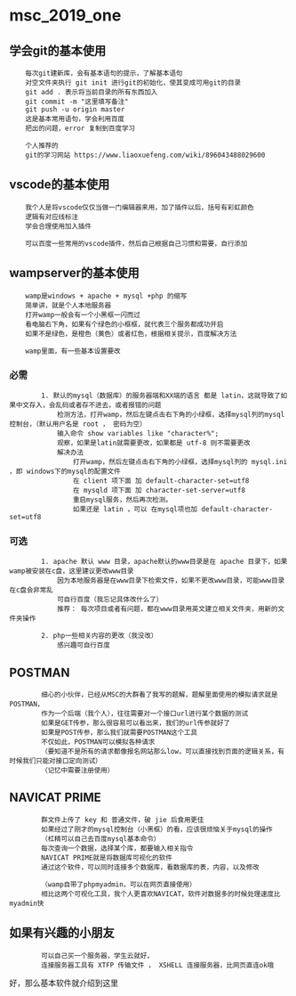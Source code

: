 # msc_2019_one

 ## 学会git的基本使用
        每次git建新库，会有基本语句的提示，了解基本语句
        对空文件夹执行 git init 进行git的初始化，使其变成可用git的目录
        git add . 表示将当前目录的所有东西加入
        git commit -m "这里填写备注"
        git push -u origin master
        这是基本常用语句，学会利用百度
        把出的问题，error 复制到百度学习
        
        个人推荐的
        git的学习网站 https://www.liaoxuefeng.com/wiki/896043488029600 
## vscode的基本使用
        我个人是将vscode仅仅当做一门编辑器来用，加了插件以后，括号有彩虹颜色
        逻辑有对应线标注
        学会合理使用加入插件

        可以百度一些常用的vscode插件，然后自己根据自己习惯和需要，自行添加

## wampserver的基本使用
        wamp是windows + apache + mysql +php 的缩写
        简单讲，就是个人本地服务器
        打开wamp一般会有一个小黑框一闪而过
        看电脑右下角，如果有个绿色的小框框，就代表三个服务都成功开启
        如果不是绿色，是橙色（黄色）或者红色，根据相关提示，百度解决方法

        wamp里面，有一些基本设置要改

### 必需
            1. 默认的mysql（数据库）的服务器端和XX端的语言 都是 latin，这就导致了如果中文存入，会乱码或者存不进去，或者报错的问题
                检测方法，打开wamp，然后左键点击右下角的小绿框，选择mysql列的mysql控制台，（默认用户名是 root ， 密码为空）
                输入命令 show variables like "character%";
                观察，如果是latin就需要更改，如果都是 utf-8 则不需要更改
                解决办法
                    打开wamp，然后左键点击右下角的小绿框，选择mysql列的 mysql.ini ，即 windows下的mysql的配置文件
                    在 client 项下面 加 default-character-set=utf8
                    在 mysqld 项下面 加 character-set-server=utf8
                    重启mysql服务，然后再次检测。
                    如果还是 latin ，可以 在mysql项也加 default-character-set=utf8
        
### 可选
            1. apache 默认 www 目录，apache默认的www目录是在 apache 目录下，如果wamp被安装在c盘，这里建议更改www目录
                因为本地服务器是在www目录下检索文件，如果不更改www目录，可能www目录在c盘会非常乱
                可自行百度（我忘记具体改什么了）
                推荐： 每次项目或者有问题，都在www目录用英文建立相关文件夹，用新的文件夹操作
            
            2. php一些相关内容的更改（我没改）
                感兴趣可自行百度

## POSTMAN
            细心的小伙伴，已经从MSC的大群看了我写的题解，题解里面使用的模拟请求就是POSTMAN，
            作为一个后端（我个人），往往需要对一个接口url进行某个数据的测试
            如果是GET传参，那么很容易可以看出来，我们的url传参就好了
            如果是POST传参，那么我们就需要POSTMAN这个工具
            不仅如此，POSTMAN可以模拟各种请求
            （要知道不是所有的请求都像报名网站那么low，可以直接找到页面的逻辑关系，有时候我们只能对接口定向测试）
            （记忆中需要注册使用）

## NAVICAT PRIME
            群文件上传了 key 和 普通文件，破 jie 后食用更佳
            如果经过了刚才的mysql控制台（小黑框）的看，应该很烦恼关于mysql的操作
            （杠精可以自己去百度mysql基本命令）
            每次查询一个数据，选择某个库，都要输入相关指令
            NAVICAT PRIME就是将数据库可视化的软件
            通过这个软件，可以同时连接多个数据库，看数据库的表，内容，以及修改

            （wamp自带了phpmyadmin，可以在网页直接使用）
            相比这两个可视化工具，我个人更喜欢NAVICAT，软件对数据多的时候处理速度比myadmin快

## 如果有兴趣的小朋友
            可以自己买一个服务器，学生云就好，
            连接服务器工具有 XTFP 传输文件 ， XSHELL 连接服务器，比网页直连ok哦

好，那么基本软件就介绍到这里